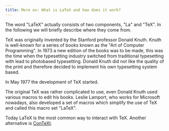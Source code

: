 ```yaml
---
title: More on: What is LaTeX and how does it work?
---
```


The word "LaTeX" actually consists of two components, "La" and "TeX". In the
following we will briefly describe where they come from.

TeX was originally invented by the Stanford professor Donald Knuth. Knuth is
well-known for a series of books known as the "Art of Computer Programming". In
1973 a new edition of the books was to be made, this was the time when the
typesetting industry switched from traditional typesetting with lead to
photobased typesetting. Donald Knuth did not like the quality of the print and
therefore decided to implement his own typesetting system based.

In May 1977 the development of TeX started.

The original TeX was rather complicated to use, even Donald Knuth used various
macros to edit his books. Leslie Lamport, who works for Microsoft nowadays, also
developed a set of macros which simplify the use of TeX and called this macro
set "LaTeX".

Today LaTeX is the most common way to interact with TeX. Another alternative is
[ConTeXt](https://www.contextgarden.net/).
